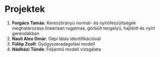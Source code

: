 # Projektek

1. __Forgács Tamás__: Keresztirányú normál- és nyírófeszültségek meghatározása lineárisan rugalmas, görbült tengelyű, hajlított és nyírt gerendákban
2. __Nasli Alex Omár__: Gépi látás identifikációval
3. __Fülöp Zsolt__: Gyógyszeradagolási modell
4. __Nádházi Tünde__: Féljármű modell vizsgálata